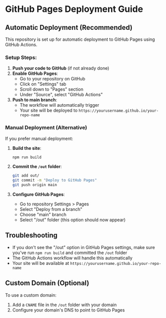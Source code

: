 # GitHub Pages Deployment Guide

## Automatic Deployment (Recommended)

This repository is set up for automatic deployment to GitHub Pages using GitHub Actions.

### Setup Steps:

1. **Push your code to GitHub** (if not already done)
2. **Enable GitHub Pages**:
   - Go to your repository on GitHub
   - Click on "Settings" tab
   - Scroll down to "Pages" section
   - Under "Source", select "GitHub Actions"
3. **Push to main branch**:
   - The workflow will automatically trigger
   - Your site will be deployed to `https://yourusername.github.io/your-repo-name`

### Manual Deployment (Alternative)

If you prefer manual deployment:

1. **Build the site**:
   ```bash
   npm run build
   ```

2. **Commit the `/out` folder**:
   ```bash
   git add out/
   git commit -m "Deploy to GitHub Pages"
   git push origin main
   ```

3. **Configure GitHub Pages**:
   - Go to repository Settings > Pages
   - Select "Deploy from a branch"
   - Choose "main" branch
   - Select "/out" folder (this option should now appear)

## Troubleshooting

- If you don't see the "/out" option in GitHub Pages settings, make sure you've run `npm run build` and committed the `/out` folder
- The GitHub Actions workflow will handle this automatically
- Your site will be available at `https://yourusername.github.io/your-repo-name`

## Custom Domain (Optional)

To use a custom domain:
1. Add a `CNAME` file in the `/out` folder with your domain
2. Configure your domain's DNS to point to GitHub Pages
